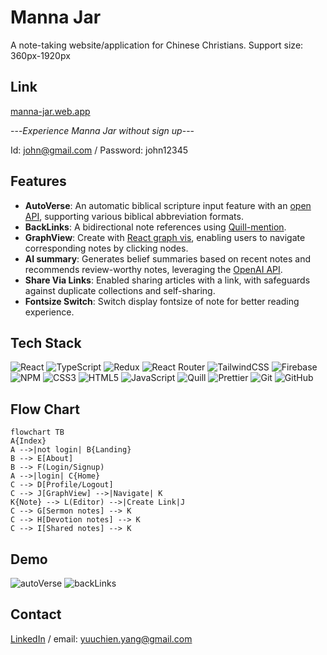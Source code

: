 # Manna Jar
A note-taking website/application for Chinese Christians.
Support size: 360px-1920px
## Link
[manna-jar.web.app](https://manna-jar.web.app/)

---*Experience Manna Jar without sign up*---

Id: john@gmail.com / Password: john12345
## Features
- **AutoVerse**: An automatic biblical scripture input feature with an [open API](https://bible.fhl.net/json/), supporting various biblical abbreviation formats.
- **BackLinks**: A bidirectional note references using [Quill-mention](https://github.com/quill-mention/quill-mention).
- **GraphView**: Create with [React graph vis](https://www.npmjs.com/package/react-graph-vis), enabling users to navigate corresponding notes by clicking nodes.
- **AI summary**: Generates belief summaries based on recent notes and recommends review-worthy notes, leveraging the [OpenAI API](https://openai.com/blog/openai-api).
- **Share Via Links**: Enabled sharing articles with a link, with safeguards against duplicate collections and self-sharing.
- **Fontsize Switch**: Switch display fontsize of note for better reading experience.
## Tech Stack
![React](https://img.shields.io/badge/react-%2320232a.svg?style=for-the-badge&logo=react&logoColor=%2361DAFB)
![TypeScript](https://img.shields.io/badge/typescript-%23007ACC.svg?style=for-the-badge&logo=typescript&logoColor=white)
![Redux](https://img.shields.io/badge/redux-%23593d88.svg?style=for-the-badge&logo=redux&logoColor=white)
![React Router](https://img.shields.io/badge/React_Router-CA4245?style=for-the-badge&logo=react-router&logoColor=white)
![TailwindCSS](https://img.shields.io/badge/tailwindcss-%2338B2AC.svg?style=for-the-badge&logo=tailwind-css&logoColor=white)
![Firebase](https://img.shields.io/badge/firebase-%23039BE5.svg?style=for-the-badge&logo=firebase)
![NPM](https://img.shields.io/badge/NPM-%23CB3837.svg?style=for-the-badge&logo=npm&logoColor=white) 
![CSS3](https://img.shields.io/badge/css3-%231572B6.svg?style=for-the-badge&logo=css3&logoColor=white)
![HTML5](https://img.shields.io/badge/html5-%23E34F26.svg?style=for-the-badge&logo=html5&logoColor=white)
![JavaScript](https://img.shields.io/badge/javascript-%23323330.svg?style=for-the-badge&logo=javascript&logoColor=%23F7DF1E)
![Quill](https://img.shields.io/badge/Quill-52B0E7?style=for-the-badge&logo=apache&logoColor=white)
![Prettier](https://img.shields.io/badge/prettier-1A2C34?style=for-the-badge&logo=prettier&logoColor=F7BA3E)
![Git](https://img.shields.io/badge/git-%23F05033.svg?style=for-the-badge&logo=git&logoColor=white)
![GitHub](https://img.shields.io/badge/github-%23121011.svg?style=for-the-badge&logo=github&logoColor=white)
## Flow Chart
```mermaid
flowchart TB
A{Index} 
A -->|not login| B{Landing}
B --> E[About]
B --> F(Login/Signup)
A -->|login| C{Home}
C --> D[Profile/Logout]
C --> J[GraphView] -->|Navigate| K
K{Note} --> L(Editor) -->|Create Link|J
C --> G[Sermon notes] --> K
C --> H[Devotion notes] --> K
C --> I[Shared notes] --> K
```
## Demo
![autoVerse](https://github.com/kentyangfake/Manna-Jar/assets/41883118/ae85e14c-50ab-4650-96e8-cb46cde0de13)
![backLinks](https://github.com/kentyangfake/Manna-Jar/assets/41883118/a4c22a9f-9a52-4202-b10a-850b5d92c140)
## Contact
[LinkedIn](https://www.linkedin.com/in/yu-chien-yang-fe) / email: yuuchien.yang@gmail.com
